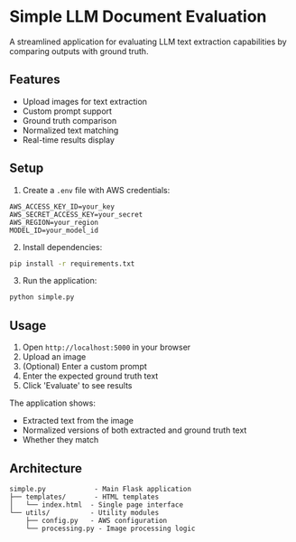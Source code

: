 # Simple LLM Document Evaluation

A streamlined application for evaluating LLM text extraction capabilities by comparing outputs with ground truth.

## Features

- Upload images for text extraction
- Custom prompt support
- Ground truth comparison
- Normalized text matching
- Real-time results display

## Setup

1. Create a `.env` file with AWS credentials:
```
AWS_ACCESS_KEY_ID=your_key
AWS_SECRET_ACCESS_KEY=your_secret
AWS_REGION=your_region
MODEL_ID=your_model_id
```

2. Install dependencies:
```bash
pip install -r requirements.txt
```

3. Run the application:
```bash
python simple.py
```

## Usage

1. Open `http://localhost:5000` in your browser
2. Upload an image
3. (Optional) Enter a custom prompt
4. Enter the expected ground truth text
5. Click 'Evaluate' to see results

The application shows:
- Extracted text from the image
- Normalized versions of both extracted and ground truth text
- Whether they match

## Architecture

```
simple.py            - Main Flask application
├── templates/       - HTML templates
│   └── index.html  - Single page interface
└── utils/          - Utility modules
    ├── config.py   - AWS configuration
    └── processing.py - Image processing logic